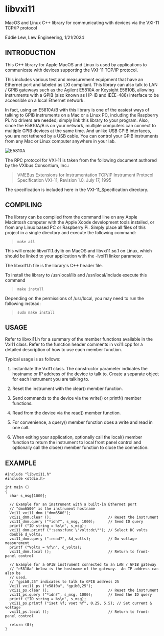 # libvxi11

MacOS and Linux C++ library for communicating with devices via the VXI-11 TCP/IP protocol

Eddie Lew, Lew Engineering, 1/21/2024

INTRODUCTION
------------

This C++ library for Apple MacOS and Linux is used by applications to
communicate with devices supporting the VXI-11 TCP/IP protocol.

This includes various test and measurement equipment that have an Ethernet
port and labeled as LXI compliant.  This library can also talk to LAN / GPIB
gateways such as the Agilent E5810A or Keysight E5810B, allowing instruments
with a GPIB (also known as HP-IB and IEEE-488) interface to be accessible on a
local Ethernet network.

In fact, using an E5810A/B with this library is one of the easiest ways of
talking to GPIB instruments on a Mac or a Linux PC, including the
Raspberry Pi.  No drivers are needed; simply link this library to your program.
Also, since the E5810A/B is on your network, multiple computers can connect to
multiple GPIB devices at the same time.  And unlike USB GPIB interfaces, you
are not tethered by a USB cable.  You can control your GPIB instruments from
any Mac or Linux computer anywhere in your lab.

![E5810A](https://github.com/Lew-Engineering/libvxi11/assets/108096699/d6cd5757-3d9f-4fea-a807-388ac5031057)

The RPC protocol for VXI-11 is taken from the following document authored
by the VXIbus Consortium, Inc.:

>   VMEBus Extensions for Instrumentation TCP/IP Instrument Protocol
   Specification VXI-11, Revision 1.0, July 17, 1995

The specification is included here in the VXI-11_Specification directory.


COMPILING
---------

The library can be compiled from the command line on any Apple Macintosh
computer with the Apple Xcode development tools installed, or from any Linux
based PC or Raspberry Pi. Simply place all files of this project in a single
directory and execute the following command:

> `make all`

This will create libvxi11.1.dylib on MacOS and libvxi11.so.1 on Linux,
which should be linked to your application with the -lvxi11 linker parameter.

The libvxi11.h file is the library's C++ header file.

To install the library to /usr/local/lib and /usr/local/include execute
this command

> `make install`

Depending on the permissions of /usr/local, you may need to run the following
instead:

> `sudo make install`

USAGE
-----

  Refer to libvxi11.h for a summary of the member functions available in the
  Vxi11 class.  Refer to the function header comments in vxi11.cpp for a
  detailed description of how to use each member function.

  Typical usage is as follows:

  1. Instantiate the Vxi11 class.
     The constructor parameter indicates the hostname or IP address of the
     device to talk to.  Create a separate object for each instrument you are
     talking to.

  2. Reset the instrument with the clear() member function.
  
  3. Send commands to the device via the write() or printf() member functions.

  4. Read from the device via the read() member function.

  5. For convenience, a query() member function does a write and read in one
     call.

  6. When exiting your application, optionally call the local() member
     function to return the instrument to local front panel control and
     optionally call the close() member function to close the connection.
  

EXAMPLE
-------
```
#include "libvxi11.h"
#include <stdio.h>

int main ()
{
  char s_msg[1000];

  // Example for an instrument with a built-in Ethernet port
  // "dmm6500" is the instrument hostname
  Vxi11 vxi11_dmm ("dmm6500");
  vxi11_dmm.clear ();                          // Reset the instrument
  vxi11_dmm.query ("*idn?", s_msg, 1000);      // Send ID query
  printf ("ID string = %s\n", s_msg);
  vxi11_dmm.printf (":sens:func \"volt:dc\""); // Select DC volts  
  double d_volts;
  vxi11_dmm.query (":read?", &d_volts);        // Do voltage measurement
  printf ("Volts = %f\n", d_volts);
  vxi11_dmm.local ();                          // Return to front-panel control

  // Example for a GPIB instrument connected to an LAN / GPIB gateway
  // "e5810a" below is the hostname of the gateway.  An IP address can also be
  // used.
  // "gpib0,25" indicates to talk to GPIB address 25
  Vxi11 vxi11_ps ("e5810a", "gpib0,25");
  vxi11_ps.clear ();                           // Reset the instrument
  vxi11_ps.query ("*idn?", s_msg, 1000);       // Send the ID query
  printf ("ID string = %s\n", s_msg);
  vxi11_ps.printf ("iset %f; vset %f", 0.25, 5.5); // Set current & voltage
  vxi11_ps.local ();                           // Return to front-panel control

  return (0);
}
```
